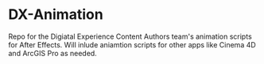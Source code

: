 # DX-Animation
Repo for the Digiatal Experience Content Authors team's animation scripts for After Effects. Will inlude aniamtion scripts for other apps like Cinema 4D and ArcGIS Pro as needed.